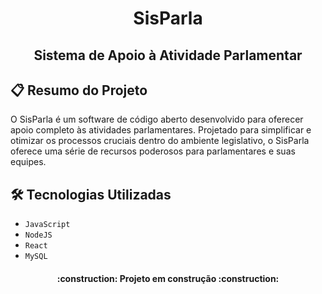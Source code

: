 <h1 align="center">SisParla</h1>
<h2 align="center">Sistema de Apoio à Atividade Parlamentar</h2>


## 📋 Resumo do Projeto

O SisParla é um software de código aberto desenvolvido para oferecer apoio completo às atividades parlamentares. Projetado para simplificar e otimizar os processos cruciais dentro do ambiente legislativo, o SisParla oferece uma série de recursos poderosos para parlamentares e suas equipes.


## 🛠️ Tecnologias Utilizadas  

- ``JavaScript``
- ``NodeJS``
- ``React``
- ``MySQL``


<h4 align="center"> 
    :construction:  Projeto em construção  :construction:
</h4>
